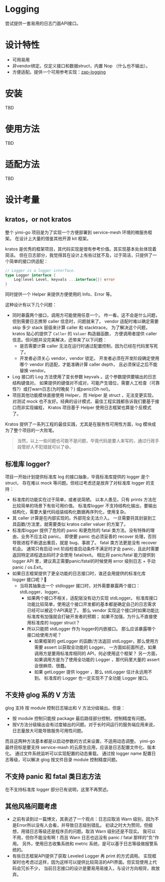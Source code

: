 Logging
===
尝试提供一套易用的日志门面API接口。
# 设计特性
* 可用易用
* 非vendor绑定。仅定义接口和数据struct，内置 Nop （什么也不输出）。
* 方便适配。提供一个可用参考实现：[zap-logging](https://github.com/yimi-go/zap-logging)
# 安装
TBD
# 使用方法
TBD
# 适配方法
TBD
# 设计考量
## kratos，or not kratos
整个 yimi-go 项目是为了实现一个方便部署到 service-mesh 环境的微服务框架。
在设计上大量的借鉴其他开源 kit 框架。

kratos 是优秀的框架项目，其代码实现是很有参考价值。其实现基本处处体现着简洁。
但在日志部分，我觉得其在设计上有些过犹不及，过于简洁，只提供了一个简单的接口供适配：
```go
// Logger is a logger interface.
type Logger interface {
	Log(level Level, keyvals ...interface{}) error
}
```
同时提供一个 Helper 来提供方便使用的 Info、Error 等。

这种设计有以下几个问题：
* 同时暴露两个接口，调用方可能使用任意一个。
  咋一看，这不会是什么问题，但到需要日志携带 caller 信息时，问题就来了。
  vendor 适配时难以确定需要 skip 多少 stack 层级来计算 caller 和 stacktrace。
  为了解决这个问题，kratos 贴心的提供了 `Caller` 的 `Valuer` 构造器函数，
  方便调用者提供 caller 信息。但问题并没完美解决，还带来了以下问题：
    * 是否需要计算 caller 无法在运行时通过配置控制，因为已经在代码里写死了。
    * 开发者必须关心 vendor，vendor 锁定。
      开发者必须在开发阶段确定使用哪个 vendor 的适配，才能准确计算 caller depth，
      且必须保证之后不能替换 vendor。
* Log 接口的 Log 方法使用了变长参数 keyvals 。这个参数提供要输出的日志结构键值对。
  如果提供的键值对不成对，可能产生错位，需要人工检查（可靠性?）或打warn日志(为时晚矣？)
  或panic(Oh no!)。
* 项目其他功能模块直接使用 Helper，而 Helper 是 struct ，无法变更实现，
  对测试 mock 也不友好。经典的设计模式、最佳工程实践都告诉我们要基于接口而非实现编程，
  Kratos 项目基于 Helper 使用日志框架也算是个反模式了。

Kratos 提供了一系列工程的最佳实践，尤其是在服务性可用性方面，log 模块成为了整个项目的一大败笔。

> 当然，以上一些问题也可能不是问题，毕竟代码是要人来写的，通过行政手段管好人不犯错就可以了😅。
## 标准库 logger?
项目一开始计划提供标准库 log 的接口抽象，毕竟标准库提供的 logger 是个 struct，
存在难以 mock 等问题。但经过考虑还是放弃了对标准库 logger 的支持：
* 标准库的功能实在过于简单，或者说简陋。
  以本人愚见，只有 prints 方法在比较简单的场景下有些可用价值。
  标准库logger 不支持结构化输出，要输出结构化，需要大量代码组装结构化数据再序列化，使用复杂。
* 其 caller 计算是在内部实现的。外部完全无法介入。
  一旦需要将其封装到工具函数/方法里，就需要类似 kratos caller valuer 的方案了。
* 标准库logger 提供了危险的 panic 和更危险的 fatal 类方法。没有特殊的理由，业务不应主动 panic。
  即使要 panic 也必须妥善的 recover 处理，否则导致进程不断退出重启，就是 bug、事故了。
  fatal 类方法更是没有 recover 机会。
  通常只有启动 init 阶段检查启动条件不满足时才会 panic，且此时需要返回特定进程退出码时才会使用 fatal/exit。
  相比将 panic/fatal 能力提供到 logger API 里，建议真正需要panic/fatal的时候使用 error 级别日志 +
  手动 panic / os.Exit。
* 如果日志框架提供了更全功能的日志接口时，谁还会用提供的标准化库 logger 接口呢？🤔
    * 当将其抽象出一个 stdlogger 接口时，对外需要暴露两个接口：stdLogger、logger。
        * 如果两个接口不相关，适配层没有动力实现 stdLogger。
          标准库接口功能比较简单，使用这个接口开发都的基本都是确定自己的日志需求已经可以被这个API满足了。
          那么 vendor 实现这个接口时如果功能比标准库有加强就会打破开发者的预期；
          如果不加强，为什么不直接使用标准库的 logger struct？
        * 所以只能把 stdLogger 作为 logger的内嵌接口。 那么应该暴露哪个接口给使用方呢？
            * 如果框架的 getLogger 的函数/方法返回 stdLogger，那么使用方需要 assert 以获取全功能的 Logger。
              一方面如前面所述，如果调用方是要用标准库相同的 API，何必使用这个框架？
              另一方面，如果调用方是为了使用全功能的 Logger ，那代码里大量的 assert 会很麻烦、很蠢。
            * 如果 getLogger 提供 logger ，那么 stdLogger 估计永远用不到。
              标准库的 Logger 也一定实现不了全功能 Logger 接口。
## 不支持 glog 系的 V 方法
glog 支持 按 module 控制日志输出和 V 方法分级输出。但是：
* 按 module 控制只能按 package 最后路径部分控制，控制精度有问题。
* 按V方法分级输出会有过度输出的问题。对于长时间运行的服务端应用来说，日志量放大可能导致服务可用性问题。

而且这两种方法基本都是以启动参数的方式来设置，不适用动态调整。
yimi-go 最终目标是要支持 service-mash 的云原生应用，应该是日志配置文件化、版本化。
通过文件系统监听可以实现配置的动态重载。
通过按 logger name 配置日志等级，可以解决 glog 按文件目录 module 控制精度问题。
## 不支持 panic 和 fatal 类日志方法
在不支持标准库 logger 部分已有说明，这里不再赘述。
## 其他风格问题考虑
* 之前有读到过一篇博文，其表述了一个观点：日志应取消 Warn 级别，因为不是Error所以没有人会看，并导致日志级别错乱。
  初读之时大为赞同，但细想，用错日志等级还是程序员的问题。取消 Warn 级别还是不现实。
  我可以不用，但你不能没有啊！而且 Warn 日志也远没有 panic / fatal 那样的"负"作用。
  另外，使用日志收集系统和 metric 系统，是可以基于日志等级做报警系统的。
* 有些日志框架API提供了获取 Leveled Logger 再 print 的方式调用。
  实现框架时也考虑过这样，因为这样可以提供比较简洁的API界面。但实现使用上代码会冗长不少，
  当前日志接口的设计是要易用易接入，与设计方向相背，故放弃。
